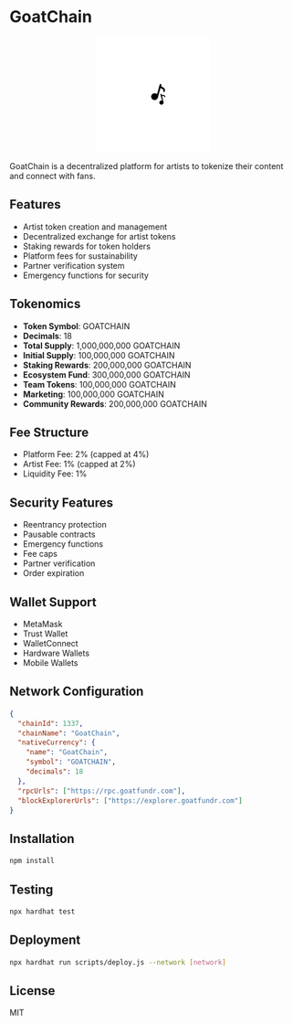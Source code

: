 # GoatChain

<div align="center">
  <img src="assets/Transparent GoatChain Logo.png" alt="GoatChain Logo" width="200"/>
</div>

GoatChain is a decentralized platform for artists to tokenize their content and connect with fans.

## Features

- Artist token creation and management
- Decentralized exchange for artist tokens
- Staking rewards for token holders
- Platform fees for sustainability
- Partner verification system
- Emergency functions for security

## Tokenomics

- **Token Symbol**: GOATCHAIN
- **Decimals**: 18
- **Total Supply**: 1,000,000,000 GOATCHAIN
- **Initial Supply**: 100,000,000 GOATCHAIN
- **Staking Rewards**: 200,000,000 GOATCHAIN
- **Ecosystem Fund**: 300,000,000 GOATCHAIN
- **Team Tokens**: 100,000,000 GOATCHAIN
- **Marketing**: 100,000,000 GOATCHAIN
- **Community Rewards**: 200,000,000 GOATCHAIN

## Fee Structure

- Platform Fee: 2% (capped at 4%)
- Artist Fee: 1% (capped at 2%)
- Liquidity Fee: 1%

## Security Features

- Reentrancy protection
- Pausable contracts
- Emergency functions
- Fee caps
- Partner verification
- Order expiration

## Wallet Support

- MetaMask
- Trust Wallet
- WalletConnect
- Hardware Wallets
- Mobile Wallets

## Network Configuration

```json
{
  "chainId": 1337,
  "chainName": "GoatChain",
  "nativeCurrency": {
    "name": "GoatChain",
    "symbol": "GOATCHAIN",
    "decimals": 18
  },
  "rpcUrls": ["https://rpc.goatfundr.com"],
  "blockExplorerUrls": ["https://explorer.goatfundr.com"]
}
```

## Installation

```bash
npm install
```

## Testing

```bash
npx hardhat test
```

## Deployment

```bash
npx hardhat run scripts/deploy.js --network [network]
```

## License

MIT 